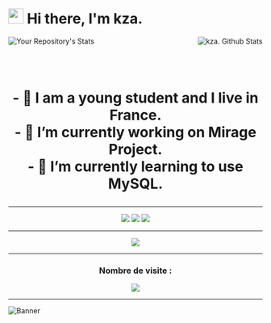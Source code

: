 <h1><img src="https://i.imgur.com/ccsKEwU.gif" width="30"/> Hi there, I'm kza.</h1>



<img align="right" alt="kza. Github Stats" src="https://github-readme-stats.vercel.app/api?username=kzaaaa&theme=tokyonight&show_icons=true&hide_border=true" />

![Your Repository's Stats]( https://github-readme-stats.vercel.app/api/top-langs/?username=kzaaaa&theme=tokyonight )

<br><br>

<h1><p align="center">
 - 🧬 I am a young student and I live in France.<br>
 - 🔭 I’m currently working on Mirage Project.<br>
 - 🌱 I’m currently learning to use MySQL.
</h1>

---

<p align="center">
   <a href="https://discord.com/users/716975975145013348" target"blank_"><img src="https://img.shields.io/badge/discord%20-111111.svg?&style=for-the-badge&logo=discord&logoColor=white"></a>
   <a href="https://open.spotify.com/user/ny7iep1efecf70ryav5afje0z" target"blank_"><img src="https://img.shields.io/badge/Spotify%20-111111.svg?&style=for-the-badge&logo=spotify&logoColor=white"></a>
   <a href="https://github.com/whoisbaby" target"blank_"><img src="https://img.shields.io/badge/GitHub%20-111111.svg?&style=for-the-badge&logo=github&logoColor=white"></a>
</p>

---

<div align="center"><img src="https://discord.c99.nl/widget/theme-3/716975975145013348.png" /></div>


---
<h3><p align="center">Nombre de visite :</h3><p align="center"><img src="https://profile-counter.glitch.me/kzaaaa/count.svg" />

 
---

![Banner](https://cdnb.artstation.com/p/assets/images/images/024/858/699/original/pixel-jeff-divoom.gif?1583771904.gif)
